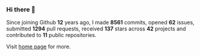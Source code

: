 ### Hi there 👋

Since joining Github **12** years ago, I made **8561** commits, opened **62** issues, submitted **1294** pull requests, received **137** stars across **42** projects and contributed to **11** public repositories.

Visit <a href="https://j15h.nu">home page</a> for more.
